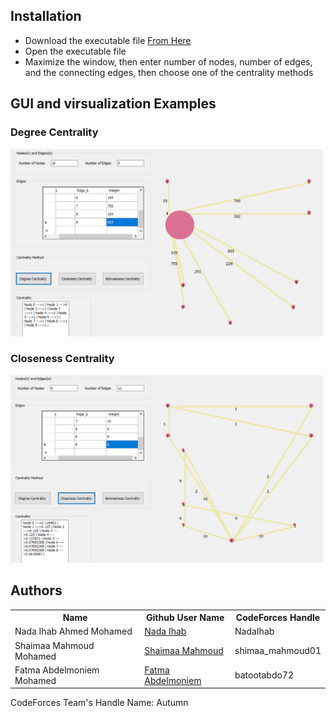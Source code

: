 
</ul>

<h2>Installation</h2>
<ul>
  <li>
    Download the executable file <a href="">From Here</a>
  </li>
  <li>
    Open the executable file
	<img src="" height="" width="">
  </li>
  <li>
	Maximize the window, then enter number of nodes, number of edges, and the connecting edges, then choose one of the centrality methods
	<img src="" height="" width="">
  </li>
</ul>

<h2>GUI and virsualization Examples</h2>
<h3>Degree Centrality</h3>
<img src="https://github.com/NadaIhabAhmed/Social-Media-Analysis/blob/Visualization/Project's%20Images/d3.PNG" height="300" width="500">
<h3>Closeness Centrality</h3>
<img src="https://github.com/NadaIhabAhmed/Social-Media-Analysis/blob/Visualization/Project's%20Images/c2.PNG" height="300" width="500">

<h2>Authors</h2>
<table style="width:100%">
  <tr>
    <th>Name</th>
    <th>Github User Name</th> 
    <th>CodeForces Handle</th>
  </tr>
  <tr>
    <td>Nada Ihab Ahmed Mohamed</td>
    <td><a href="https://github.com/NadaIhabAhmed">Nada Ihab</a></td>
    <td>NadaIhab</td>
  </tr>
  <tr>
    <td>Shaimaa Mahmoud Mohamed</td>
    <td><a href="https://github.com/shimaa-mahmoud">Shaimaa Mahmoud</a></td>
    <td>shimaa_mahmoud01</td>
  </tr>
  <tr>
    <td>Fatma Abdelmoniem Mohamed</td>
    <td><a href="https://github.com/fatmaabdelmoniem">Fatma Abdelmoniem</a></td>
    <td>batootabdo72</td>
  </tr>
</table>

CodeForces Team's Handle Name: Autumn